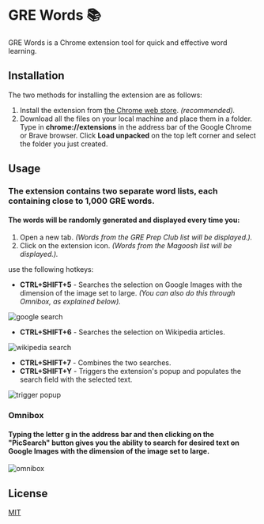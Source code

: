 # GRE Words 📚

GRE Words is a Chrome extension tool for quick and effective word learning.

## Installation

The two methods for installing the extension are as follows:

1) Install the extension from [the Chrome web store](https://chrome.google.com/webstore/category/extensions?gad=1&gclid=CjwKCAjwrpOiBhBVEiwA_473dMe9qbsVNoLnVx7fxVYpM-SIL3X-D3hgDWWxePIYTzCpwl3z2vx94hoCepkQAvD_BwE). *(recommended).*
2) Download all the files on your local machine and place them in a folder. Type in **chrome://extensions** in the address bar of the Google Chrome or Brave browser. Click **Load unpacked** on the top left corner and select the folder you just created.

## Usage

### The extension contains two separate word lists, each containing close to 1,000 GRE words.
#### The words will be randomly generated and displayed every time you:
1) Open a new tab. *(Words from the GRE Prep Club list will be displayed.).*
2) Click on the extension icon. *(Words from the Magoosh list will be displayed.).*

use the following hotkeys: 
 * **CTRL+SHIFT+5** - Searches the selection on Google Images with the dimension of the image set to large. *(You can also do this through Omnibox, as explained below).*
<img alt="google search" src="https://media.giphy.com/media/v1.Y2lkPTc5MGI3NjExMmI0ODU3YWYxYmM4NWZhM2ZkYTgxNzA2YzBlYzk1MGIwMWE5NmM2NyZlcD12MV9pbnRlcm5hbF9naWZzX2dpZklkJmN0PWc/FLURUR6MjXct97yjn5/giphy.gif" />


 * **CTRL+SHIFT+6** - Searches the selection on Wikipedia articles.
<img alt="wikipedia search" src="https://media.giphy.com/media/v1.Y2lkPTc5MGI3NjExZTM2NGVhYTI2NDZjNjI2YWMxODA1MmE2MDczNDM3ZjAzOThlNjJlMCZlcD12MV9pbnRlcm5hbF9naWZzX2dpZklkJmN0PWc/kf6WKOnwOUTlSBOy98/giphy.gif" />


 * **CTRL+SHIFT+7** - Combines the two searches. 
 * **CTRL+SHIFT+Y** - Triggers the extension's popup and populates the search field with the selected text. 
<img alt="trigger popup" src="https://media.giphy.com/media/v1.Y2lkPTc5MGI3NjExYWVhY2QxYjBhMWMxZTAxOWY2MzVjMTYxODQ3NjQyODZmYTIxYzhhZCZlcD12MV9pbnRlcm5hbF9naWZzX2dpZklkJmN0PWc/QUhH50tUx99BWPFj8O/giphy.gif" />

### Omnibox
#### Typing the letter <u>g</u> in the address bar and then clicking on the "PicSearch" button gives you the ability to search for desired text on Google Images with the dimension of the image set to large.

<img alt="omnibox" src="https://media.giphy.com/media/v1.Y2lkPTc5MGI3NjExMmQ3MjAyZWFkNjg5MWViMWQ1YmI2YjJlY2E1MGJhY2ZiYjhkMGQ3YSZlcD12MV9pbnRlcm5hbF9naWZzX2dpZklkJmN0PWc/F2yM91PTZCn0JD22io/giphy.gif" />




## License

[MIT](https://choosealicense.com/licenses/mit/)
